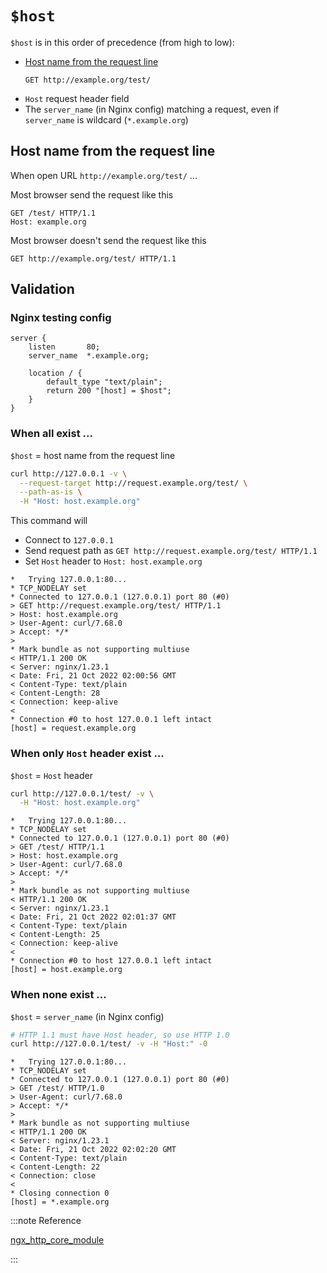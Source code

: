 # `$host`

`$host` is in this order of precedence (from high to low):

- [Host name from the request line](#host-name-from-the-request-line)
  ```
  GET http://example.org/test/
  ```
- `Host` request header field
- The `server_name` (in Nginx config) matching a request, even if `server_name` is wildcard (`*.example.org`)

## Host name from the request line

When open URL `http://example.org/test/` ...

Most browser send the request like this

```
GET /test/ HTTP/1.1
Host: example.org
```

Most browser doesn't send the request like this

```
GET http://example.org/test/ HTTP/1.1
```

## Validation

### Nginx testing config

```nginx
server {
    listen       80;
    server_name  *.example.org;

    location / {
        default_type "text/plain";
        return 200 "[host] = $host";
    }
}
```

### When all exist ...

`$host` = host name from the request line

```bash
curl http://127.0.0.1 -v \
  --request-target http://request.example.org/test/ \
  --path-as-is \
  -H "Host: host.example.org"
```

This command will

- Connect to `127.0.0.1`
- Send request path as `GET http://request.example.org/test/ HTTP/1.1`
- Set `Host` header to `Host: host.example.org`

```
*   Trying 127.0.0.1:80...
* TCP_NODELAY set
* Connected to 127.0.0.1 (127.0.0.1) port 80 (#0)
> GET http://request.example.org/test/ HTTP/1.1
> Host: host.example.org
> User-Agent: curl/7.68.0
> Accept: */*
>
* Mark bundle as not supporting multiuse
< HTTP/1.1 200 OK
< Server: nginx/1.23.1
< Date: Fri, 21 Oct 2022 02:00:56 GMT
< Content-Type: text/plain
< Content-Length: 28
< Connection: keep-alive
<
* Connection #0 to host 127.0.0.1 left intact
[host] = request.example.org
```

### When only `Host` header exist ...

`$host` = `Host` header

```bash
curl http://127.0.0.1/test/ -v \
  -H "Host: host.example.org"
```

```
*   Trying 127.0.0.1:80...
* TCP_NODELAY set
* Connected to 127.0.0.1 (127.0.0.1) port 80 (#0)
> GET /test/ HTTP/1.1
> Host: host.example.org
> User-Agent: curl/7.68.0
> Accept: */*
>
* Mark bundle as not supporting multiuse
< HTTP/1.1 200 OK
< Server: nginx/1.23.1
< Date: Fri, 21 Oct 2022 02:01:37 GMT
< Content-Type: text/plain
< Content-Length: 25
< Connection: keep-alive
<
* Connection #0 to host 127.0.0.1 left intact
[host] = host.example.org
```

### When none exist ...

`$host` = `server_name` (in Nginx config)

```bash
# HTTP 1.1 must have Host header, so use HTTP 1.0
curl http://127.0.0.1/test/ -v -H "Host:" -0
```

```
*   Trying 127.0.0.1:80...
* TCP_NODELAY set
* Connected to 127.0.0.1 (127.0.0.1) port 80 (#0)
> GET /test/ HTTP/1.0
> User-Agent: curl/7.68.0
> Accept: */*
>
* Mark bundle as not supporting multiuse
< HTTP/1.1 200 OK
< Server: nginx/1.23.1
< Date: Fri, 21 Oct 2022 02:02:20 GMT
< Content-Type: text/plain
< Content-Length: 22
< Connection: close
<
* Closing connection 0
[host] = *.example.org
```

:::note Reference

[ngx_http_core_module](http://nginx.org/en/docs/http/ngx_http_core_module.html#var_host)

:::
